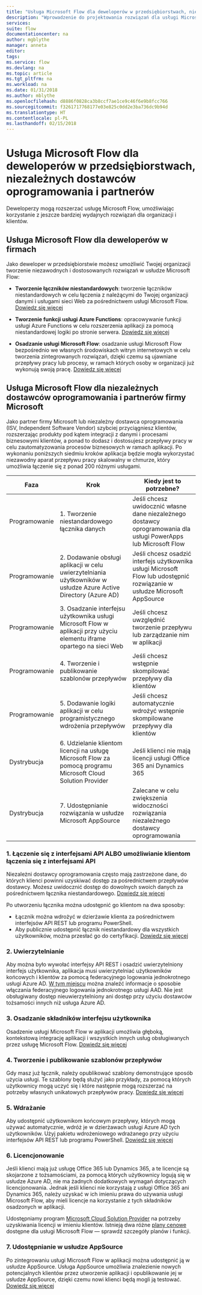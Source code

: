 ```yaml
---
title: "Usługa Microsoft Flow dla deweloperów w przedsiębiorstwach, niezależnych dostawców oprogramowania i partnerów| Microsoft Docs"
description: "Wprowadzenie do projektowania rozwiązań dla usługi Microsoft Flow."
services: 
suite: flow
documentationcenter: na
author: mgblythe
manager: anneta
editor: 
tags: 
ms.service: flow
ms.devlang: na
ms.topic: article
ms.tgt_pltfrm: na
ms.workload: na
ms.date: 01/31/2018
ms.author: mblythe
ms.openlocfilehash: d8886f0828ca3b8ccf7ae1ce9c46f6e9b8fcc766
ms.sourcegitcommit: f3261717768177e03e825c0dd2e3ba736dc9b94d
ms.translationtype: HT
ms.contentlocale: pl-PL
ms.lasthandoff: 02/15/2018
---
```

# <a name="microsoft-flow-for-enterprise-developers-isvs-and-partners"></a>Usługa Microsoft Flow dla deweloperów w przedsiębiorstwach, niezależnych dostawców oprogramowania i partnerów

Deweloperzy mogą rozszerzać usługę Microsoft Flow, umożliwiając korzystanie z jeszcze bardziej wydajnych rozwiązań dla organizacji i klientów.

## <a name="microsoft-flow-for-enterprise-developers"></a>Usługa Microsoft Flow dla deweloperów w firmach

Jako deweloper w przedsiębiorstwie możesz umożliwić Twojej organizacji tworzenie niezawodnych i dostosowanych rozwiązań w usłudze Microsoft Flow:

- **Tworzenie łączników niestandardowych**: tworzenie łączników niestandardowych w celu łączenia z należącymi do Twojej organizacji danymi i usługami sieci Web za pośrednictwem usługi Microsoft Flow. [Dowiedz się więcej](https://docs.microsoft.com/connectors/custom-connectors/)

- **Tworzenie funkcji usługi Azure Functions**: opracowywanie funkcji usługi Azure Functions w celu rozszerzenia aplikacji za pomocą niestandardowej logiki po stronie serwera. [Dowiedz się więcej](https://docs.microsoft.com/azure/azure-functions/functions-flow-scenario)

- **Osadzanie usługi Microsoft Flow**: osadzanie usługi Microsoft Flow bezpośrednio we własnych środowiskach witryn internetowych w celu tworzenia zintegrowanych rozwiązań, dzięki czemu są ujawniane przepływy pracy lub procesy, w ramach których osoby w organizacji już wykonują swoją pracę. [Dowiedz się więcej](embed-flow-dev.md)

## <a name="microsoft-flow-for-isvs-and-microsoft-partners"></a>Usługa Microsoft Flow dla niezależnych dostawców oprogramowania i partnerów firmy Microsoft

Jako partner firmy Microsoft lub niezależny dostawca oprogramowania (ISV, Independent Software Vendor) szybciej przyciągniesz klientów, rozszerzając produkty pod kątem integracji z danymi i procesami biznesowymi klientów, a ponad to dodasz i dostosujesz przepływy pracy w celu zautomatyzowania procesów biznesowych w ramach aplikacji. Po wykonaniu poniższych siedmiu kroków aplikacja będzie mogła wykorzystać niezawodny aparat przepływu pracy skalowalny w chmurze, który umożliwia łączenie się z ponad 200 różnymi usługami.

| Faza | Krok | Kiedy jest to potrzebne? |
| --- | --- | --- |
| Programowanie | 1. Tworzenie niestandardowego łącznika danych | Jeśli chcesz uwidocznić własne dane niezależnego dostawcy oprogramowania dla usługi PowerApps lub Microsoft Flow |
| Programowanie | 2. Dodawanie obsługi aplikacji w celu uwierzytelniania użytkowników w usłudze Azure Active Directory (Azure AD) | Jeśli chcesz osadzić interfejs użytkownika usługi Microsoft Flow lub udostępnić rozwiązanie w usłudze Microsoft AppSource | 
| Programowanie | 3. Osadzanie interfejsu użytkownika usługi Microsoft Flow w aplikacji przy użyciu elementu iframe opartego na sieci Web | Jeśli chcesz uwzględnić tworzenie przepływu lub zarządzanie nim w aplikacji | 
| Programowanie | 4. Tworzenie i publikowanie szablonów przepływów | Jeśli chcesz wstępnie skompilować przepływy dla klientów | 
| Programowanie | 5. Dodawanie logiki aplikacji w celu programistycznego wdrożenia przepływów | Jeśli chcesz automatycznie wdrożyć wstępnie skompilowane przepływy dla klientów | 
| Dystrybucja | 6. Udzielanie klientom licencji na usługę Microsoft Flow za pomocą programu Microsoft Cloud Solution Provider | Jeśli klienci nie mają licencji usługi Office 365 ani Dynamics 365 |
| Dystrybucja | 7. Udostępnianie rozwiązania w usłudze Microsoft AppSource | Zalecane w celu zwiększenia widoczności rozwiązania niezależnego dostawcy oprogramowania |

### <a name="1-connecting-to-your-apis-or-enabling-customers-to-connect-to-your-apis"></a>1. Łączenie się z interfejsami API ALBO umożliwianie klientom łączenia się z interfejsami API

Niezależni dostawcy oprogramowania często mają zastrzeżone dane, do których klienci powinni uzyskiwać dostęp za pośrednictwem przepływów dostawcy. Możesz uwidocznić dostęp do dowolnych swoich danych za pośrednictwem łącznika niestandardowego. [Dowiedz się więcej](https://docs.microsoft.com/connectors/custom-connectors/)

Po utworzeniu łącznika można udostępnić go klientom na dwa sposoby:
- Łącznik można wdrożyć w dzierżawie klienta za pośrednictwem interfejsów API REST lub programu PowerShell.
- Aby publicznie udostępnić łącznik niestandardowy dla wszystkich użytkowników, można przesłać go do certyfikacji. [Dowiedz się więcej](https://docs.microsoft.com/connectors/custom-connectors/submit-certification)

### <a name="2-authentication"></a>2. Uwierzytelnianie 

Aby można było wywołać interfejsy API REST i osadzić uwierzytelniony interfejs użytkownika, aplikacja musi uwierzytelniać użytkowników końcowych i klientów za pomocą federacyjnego logowania jednokrotnego usługi Azure AD. [W tym miejscu](https://identity.microsoft.com/) można znaleźć informacje o sposobie włączania federacyjnego logowania jednokrotnego usługi AAD. Nie jest obsługiwany dostęp nieuwierzytelniony ani dostęp przy użyciu dostawców tożsamości innych niż usługa Azure AD. 

### <a name="3-embedding-ui-components"></a>3. Osadzanie składników interfejsu użytkownika

Osadzenie usługi Microsoft Flow w aplikacji umożliwia głęboką, kontekstową integrację aplikacji i wszystkich innych usług obsługiwanych przez usługę Microsoft Flow. [Dowiedz się więcej](embed-flow-dev.md)

### <a name="4-create-and-publish-flow-templates"></a>4. Tworzenie i publikowanie szablonów przepływów

Gdy masz już łącznik, należy opublikować szablony demonstrujące sposób użycia usługi. Te szablony będą służyć jako przykłady, za pomocą których użytkownicy mogą uczyć się i które następnie mogą rozszerzać na potrzeby własnych unikatowych przepływów pracy. [Dowiedz się więcej](publish-a-template.md)

### <a name="5-deployment"></a>5. Wdrażanie

Aby udostępnić użytkownikom końcowym przepływy, których mogą używać automatycznie, wdróż je w dzierżawach usługi Azure AD tych użytkowników. Użyj pakietu wdrożeniowego wdrażanego przy użyciu interfejsów API REST lub programu PowerShell. [Dowiedz się więcej](https://docs.microsoft.com/powerapps/export-import-packages)

### <a name="6-licensing"></a>6. Licencjonowanie

Jeśli klienci mają już usługę Office 365 lub Dynamics 365, a te licencje są skojarzone z tożsamościami, za pomocą których użytkownicy logują się w usłudze Azure AD, nie ma żadnych dodatkowych wymagań dotyczących licencjonowania. Jednak jeśli klienci nie korzystają z usługi Office 365 ani Dynamics 365, należy uzyskać w ich imieniu prawa do używania usługi Microsoft Flow, aby mieli licencje na korzystanie z tych składników osadzonych w aplikacji.

Udostępniamy program [Microsoft Cloud Solution Provider](https://partner.microsoft.com/cloud-solution-provider) na potrzeby uzyskiwania licencji w imieniu klientów. Istnieją dwa różne [plany cenowe](https://flow.microsoft.com/pricing/) dostępne dla usługi Microsoft Flow — sprawdź szczegóły planów i funkcji.

### <a name="7-list-on-appsource"></a>7. Udostępnianie w usłudze AppSource

Po zintegrowaniu usługi Microsoft Flow w aplikacji można udostępnić ją w usłudze AppSource. Usługa AppSource umożliwia znalezienie nowych potencjalnych klientów przez utworzenie aplikacji i opublikowanie jej w usłudze AppSource, dzięki czemu nowi klienci będą mogli ją testować. [Dowiedz się więcej](dev-appsource-test-drive.md)
